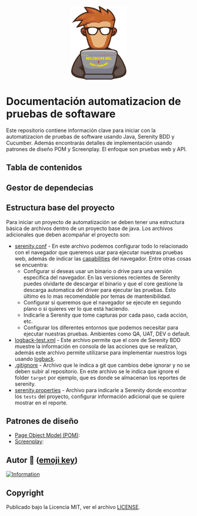 <a target="_blank" href="https://www.youtube.com/@reliquiasdelsoftware">
  <p style="text-align:center;">
    <img alt="Logo Reliquias del Software" src="logo.png" width="150" height="200">
  </p>
</a>

# Documentación automatizacion de pruebas de softaware
Este repositorio contiene información clave para iniciar con la automatizacion de pruebas de software usando Java, Serenity BDD y Cucumber. Además encontrarás detalles de implementación usando patrones de diseño POM y Screenplay. El enfoque son pruebas web y API.

## Tabla de contenidos

## Gestor de dependecias


## Estructura base del proyecto
Para iniciar un proyecto de automatización se deben tener una estructura básica de archivos dentro de un proyecto base de java.
Los archivos adicionales que deben acompañar el proyecto son:
- [serenity.conf]() - En este archivo podemos configurar todo lo relacionado con el navegador que queremos usar para ejecutar nuestras pruebas web, además de indicar las [capabilities](https://serenity-bdd.github.io/docs/guide/driver_config) del navegador. Entre otras cosas se encuentra:
  - Configurar si deseas usar un binario o drive para una versión especifica del navegador. En las versiones recientes de Serenity puedes olvidarte de descargar el binario y que el core gestione la descarga automatica del driver para ejecutar las pruebas. Esto último es lo mas recomendable por temas de mantenibilidad.
  - Configurar si queremos que el navegador se ejecute en segundo plano o si quieres ver lo que está haciendo.
  - Indicarle a Serenity que tome capturas por cada paso, cada acción, etc.
  - Configurar los diferentes entornos que podemos necesitar para ejecutar nuestras pruebas. Ambientes como QA, UAT, DEV o default.
- [logback-test.xml]() - Este archivo permite que el core de Serenity BDD muestre la información en consola de las acciones que se realizan, además este archivo permite utilizarse para implementar nuestros logs usando [logback](https://logback.qos.ch/index.html).
- [.gitignore]() - Archivo que le indica a git que cambios debe ignorar y no se deben subir al repositorio. En este archivo se le indica que ignore el folder `target` por ejemplo, que es donde se almacenan los reportes de serenity. 
- [serenity.properties]() - Archivo para indicarle a Serenity donde encontrar los `tests` del proyecto, configurar información adicional que se quiere mostrar en el reporte.

## Patrones de diseño
- [Page Object Model (POM)]():
- [Screenplay](): 


## Autor 👨 ([emoji key](https://allcontributors.org/docs/en/emoji-key))

[![Information](https://github-stats-alpha.vercel.app/api?username=DiegoPinzon20 "Information")](https://github-stats-alpha.vercel.app/api?username=DiegoPinzon20 "Information")

## Copyright

Publicado bajo la Licencia MIT, ver el archivo [LICENSE](https://github.com/DiegoPinzon20/doc-automatizacion-pruebas/blob/master/LICENSE).
